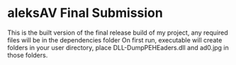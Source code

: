 # aleksAV Final Submission
This is the built version of the final release build of my project, any required files will be in the dependencies folder
On first run, executable will create folders in your user directory, place DLL-DumpPEHEaders.dll and ad0.jpg in those folders.
